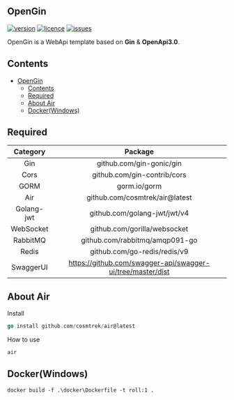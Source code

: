 ## OpenGin

[![version](https://img.shields.io/badge/version-1.0.0-blue)]()
[![licence](https://img.shields.io/github/license/xshone/OpenGin)](https://github.com/xshone/OpenGin/blob/main/LICENSE)
[![issues](https://img.shields.io/github/issues/xshone/OpenGin)](https://github.com/xshone/OpenGin/issues)

<p>OpenGin is a WebApi template based on <strong>Gin</strong> & <strong>OpenApi3.0</strong>.</p>

## Contents

- [OpenGin](#opengin)
  - [Contents](#contents)
  - [Required](#required)
  - [About Air](#about-air)
  - [Docker(Windows)](#dockerwindows)

## Required

|Category|Package
|:---:|:---:|
|Gin|github.com/gin-gonic/gin
|Cors|github.com/gin-contrib/cors
|GORM|gorm.io/gorm
|Air|github.com/cosmtrek/air@latest
|Golang-jwt|github.com/golang-jwt/jwt/v4
|WebSocket|github.com/gorilla/websocket
|RabbitMQ|github.com/rabbitmq/amqp091-go
|Redis|github.com/go-redis/redis/v9
|SwaggerUI|https://github.com/swagger-api/swagger-ui/tree/master/dist

## About Air

Install
```go
go install github.com/cosmtrek/air@latest
```

How to use
```bash
air
```

## Docker(Windows)
```
docker build -f .\docker\Dockerfile -t roll:1 .
```

